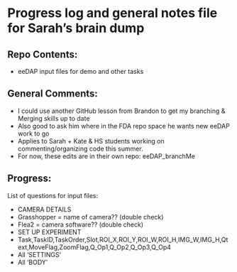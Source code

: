 # Progress log and general notes file for Sarah’s brain dump

## Repo Contents:
* eeDAP input files for demo and other tasks


## General Comments:
* I could use another GitHub lesson from Brandon to get my branching & Merging skills up to date
 * Also good to ask him where in the FDA repo space he wants new eeDAP work to go
  * Applies to Sarah + Kate & HS students working on commenting/organizing code this summer.
* For now, these edits are in their own repo: eeDAP_branchMe




## Progress:

List of questions for input files:
* CAMERA DETAILS
 * Grasshopper = name of camera?? (double check)
 * Flea2 = camera software?? (double check)
* SET UP EXPERIMENT
 * Task,TaskID,TaskOrder,Slot,ROI_X,ROI_Y,ROI_W,ROI_H,IMG_W,IMG_H,Qtext,MoveFlag,ZoomFlag,Q_Op1,Q_Op2,Q_Op3,Q_Op4
 * All ‘SETTINGS’
 * All ‘BODY’
